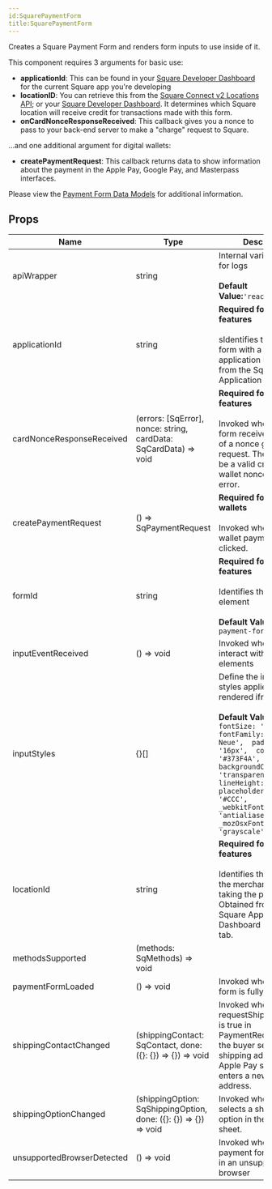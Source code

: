 ```yaml
---
id:SquarePaymentForm
title:SquarePaymentForm
---
```

Creates a Square Payment Form and renders form inputs to use inside of it.

This component requires 3 arguments for basic use:
* **applicationId**: This can be found in your [Square Developer Dashboard](https://connect.squareup.com/apps)
for the current Square app you're developing
* **locationID**: You can retrieve this from the [Square Connect v2 Locations API](https://docs.connect.squareupstaging.com/api/connect/v2#navsection-locations);
or your [Square Developer Dashboard](https://connect.squareup.com/apps).
It determines which Square location will receive credit for transactions made with this form.
* **onCardNonceResponseReceived**: This callback gives you a nonce to pass to your back-end server to make a "charge" request to Square.

...and one additional argument for digital wallets:
* **createPaymentRequest**: This callback returns data to show information about the payment in the Apple Pay, Google Pay, and Masterpass interfaces.

Please view the [Payment Form Data Models](https://docs.connect.squareup.com/api/paymentform) for additional information.
## Props
|Name|Type|Description|
|---|---|---|
|apiWrapper|string|Internal variable: used for logs<br/><br/>**Default Value:**`'reactjs/0.1.8'`|
|applicationId|string|**Required for all features**<br/><br/>sIdentifies the calling form with a verified application ID generated from the Square Application Dashboard|
|cardNonceResponseReceived|(errors: [SqError], nonce: string, cardData: SqCardData) => void|**Required for all features**<br/><br/>Invoked when payment form receives the result of a nonce generation request. The result will be a valid credit card or wallet nonce, or an error.|
|createPaymentRequest|() => SqPaymentRequest|**Required for digital wallets**<br/><br/>Invoked when a digital wallet payment button is clicked.|
|formId|string|**Required for all features**<br/><br/>Identifies the DOM form element<br/><br/>**Default Value:**``sq-payment-form``|
|inputEventReceived|() => void|Invoked when visitors interact with the iframe elements|
|inputStyles|{}[]|Define the internal styles applied to the rendered iframes<br/><br/>**Default Value:**`[{  fontSize: '16px',  fontFamily: 'Helvetica Neue',  padding: '16px',  color: '#373F4A',  backgroundColor: 'transparent',  lineHeight: '24px',  placeholderColor: '#CCC',  _webkitFontSmoothing: 'antialiased',  _mozOsxFontSmoothing: 'grayscale'}]`|
|locationId|string|**Required for all features**<br/><br/>Identifies the location of the merchant that is taking the payment. Obtained from the Square Application Dashboard - Locations tab.|
|methodsSupported|(methods: SqMethods) => void||
|paymentFormLoaded|() => void|Invoked when payment form is fully loaded|
|shippingContactChanged|(shippingContact: SqContact, done: ({}: {}) => {}) => void|Invoked when requestShippingAddress is true in PaymentRequest and the buyer selects a shipping address in the Apple Pay sheet or enters a new shipping address.|
|shippingOptionChanged|(shippingOption: SqShippingOption, done: ({}: {}) => {}) => void|Invoked when the buyer selects a shipping option in the Apple Pay sheet.|
|unsupportedBrowserDetected|() => void|Invoked when the payment form is hosted in an unsupported browser|